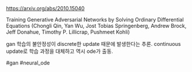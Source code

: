 https://arxiv.org/abs/2010.15040

Training Generative Adversarial Networks by Solving Ordinary
  Differential Equations (Chongli Qin, Yan Wu, Jost Tobias Springenberg, Andrew Brock, Jeff Donahue, Timothy P. Lillicrap, Pushmeet Kohli)

gan 학습의 불안정성이 discrete한 update 때문에 발생한다는 추론. continuous update로 학습 과정을 대체하고 역시 ode가 출동.

#gan #neural_ode 